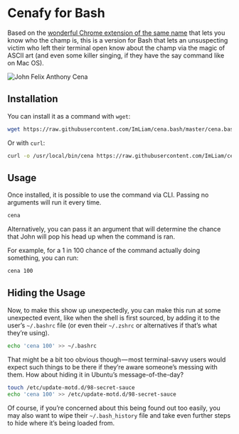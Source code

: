 # Cenafy for Bash

Based on the [wonderful Chrome extension of the same name](https://medium.com/r/?url=https%3A%2F%2Fchrome.google.com%2Fwebstore%2Fdetail%2Fcenafy%2Fndchmakhfaakbkhnkdgambadneloplnn) that lets you know who the champ is, this is a version for Bash that lets an unsuspecting victim who left their terminal open know about the champ via the magic of ASCII art (and even some killer singing, if they have the say command like on Mac OS).

![John Felix Anthony Cena](https://cdn-images-1.medium.com/max/1000/1*kplz1Tm-Gs0e9-5KGXBEBA.png)

## Installation

You can install it as a command with `wget`:

```bash
wget https://raw.githubusercontent.com/ImLiam/cena.bash/master/cena.bash -O /usr/local/bin/cena
```

Or with `curl`:

```bash
curl -o /usr/local/bin/cena https://raw.githubusercontent.com/ImLiam/cena.bash/master/cena.bash
```

## Usage

Once installed, it is possible to use the command via CLI. Passing no arguments will run it every time.

```bash
cena
```

Alternatively, you can pass it an argument that will determine the chance that John will pop his head up when the command is ran.

For example, for a 1 in 100 chance of the command actually doing something, you can run:

```bash
cena 100
```

## Hiding the Usage

Now, to make this show up unexpectedly, you can make this run at some unexpected event, like when the shell is first sourced, by adding it to the user’s `~/.bashrc` file (or even their `~/.zshrc` or alternatives if that’s what they’re using).

```bash
echo 'cena 100' >> ~/.bashrc
```

That might be a bit too obvious though — most terminal-savvy users would expect such things to be there if they’re aware someone’s messing with them. How about hiding it in Ubuntu’s message-of-the-day?

```bash
touch /etc/update-motd.d/98-secret-sauce
echo 'cena 100' >> /etc/update-motd.d/98-secret-sauce
```

Of course, if you’re concerned about this being found out too easily, you may also want to wipe their `~/.bash_history` file and take even further steps to hide where it’s being loaded from.
